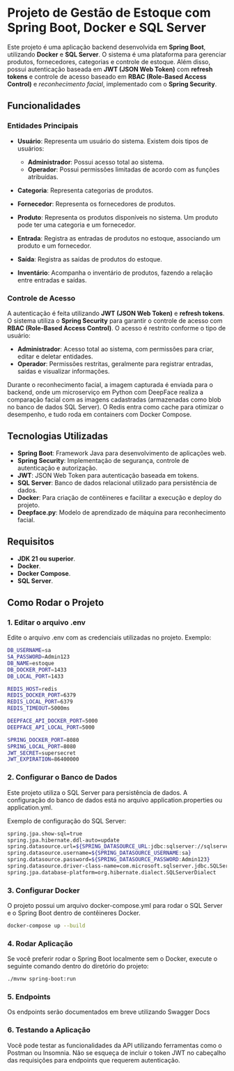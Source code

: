 # Projeto de Gestão de Estoque com Spring Boot, Docker e SQL Server

Este projeto é uma aplicação backend desenvolvida em **Spring Boot**, utilizando **Docker** e **SQL Server**. O sistema é uma plataforma para gerenciar produtos, fornecedores, categorias e controle de estoque. Além disso, possui autenticação baseada em **JWT (JSON Web Token)** com **refresh tokens** e controle de acesso baseado em **RBAC (Role-Based Access Control)** e *reconhecimento facial*, implementado com o **Spring Security**. 


## Funcionalidades


### Entidades Principais

- **Usuário**: Representa um usuário do sistema. Existem dois tipos de usuários:
  - **Administrador**: Possui acesso total ao sistema.
  - **Operador**: Possui permissões limitadas de acordo com as funções atribuídas.

- **Categoria**: Representa categorias de produtos.

- **Fornecedor**: Representa os fornecedores de produtos.

- **Produto**: Representa os produtos disponíveis no sistema. Um produto pode ter uma categoria e um fornecedor.

- **Entrada**: Registra as entradas de produtos no estoque, associando um produto e um fornecedor.

- **Saída**: Registra as saídas de produtos do estoque.

- **Inventário**: Acompanha o inventário de produtos, fazendo a relação entre entradas e saídas.

### Controle de Acesso

A autenticação é feita utilizando **JWT (JSON Web Token)** e **refresh tokens**. O sistema utiliza o **Spring Security** para garantir o controle de acesso com **RBAC (Role-Based Access Control)**. O acesso é restrito conforme o tipo de usuário:
- **Administrador**: Acesso total ao sistema, com permissões para criar, editar e deletar entidades.
- **Operador**: Permissões restritas, geralmente para registrar entradas, saídas e visualizar informações.

Durante o reconhecimento facial, a imagem capturada é enviada para o backend, onde um microserviço em Python com DeepFace realiza a comparação facial com as imagens cadastradas (armazenadas como blob no banco de dados SQL Server). O Redis entra como cache para otimizar o desempenho, e tudo roda em containers com Docker Compose.

## Tecnologias Utilizadas

- **Spring Boot**: Framework Java para desenvolvimento de aplicações web.
- **Spring Security**: Implementação de segurança, controle de autenticação e autorização.
- **JWT**: JSON Web Token para autenticação baseada em tokens.
- **SQL Server**: Banco de dados relacional utilizado para persistência de dados.
- **Docker**: Para criação de contêineres e facilitar a execução e deploy do projeto.
- **Deepface.py**: Modelo de aprendizado de máquina para reconhecimento facial.

## Requisitos

- **JDK 21 ou superior**.
- **Docker**.
- **Docker Compose**.
- **SQL Server**.

## Como Rodar o Projeto

### 1. Editar o arquivo .env ### 

Edite o arquivo .env com as credenciais utilizadas no projeto. Exemplo:

```bash
DB_USERNAME=sa
SA_PASSWORD=Admin123
DB_NAME=estoque
DB_DOCKER_PORT=1433
DB_LOCAL_PORT=1433

REDIS_HOST=redis
REDIS_DOCKER_PORT=6379
REDIS_LOCAL_PORT=6379
REDIS_TIMEOUT=5000ms

DEEPFACE_API_DOCKER_PORT=5000
DEEPFACE_API_LOCAL_PORT=5000

SPRING_DOCKER_PORT=8080
SPRING_LOCAL_PORT=8080
JWT_SECRET=supersecret
JWT_EXPIRATION=86400000
```

### 2. Configurar o Banco de Dados

Este projeto utiliza o SQL Server para persistência de dados. A configuração do banco de dados está no arquivo application.properties ou application.yml.

Exemplo de configuração do SQL Server:

```bash
spring.jpa.show-sql=true
spring.jpa.hibernate.ddl-auto=update
spring.datasource.url=${SPRING_DATASOURCE_URL:jdbc:sqlserver://sqlserver:1433;databaseName=estoque;encrypt=false;trustServerCertificate=true;socketTimeout=30000;loginTimeout=30}
spring.datasource.username=${SPRING_DATASOURCE_USERNAME:sa}
spring.datasource.password=${SPRING_DATASOURCE_PASSWORD:Admin123}
spring.datasource.driver-class-name=com.microsoft.sqlserver.jdbc.SQLServerDriver
spring.jpa.database-platform=org.hibernate.dialect.SQLServerDialect
```

### 3. Configurar Docker

O projeto possui um arquivo docker-compose.yml para rodar o SQL Server e o Spring Boot dentro de contêineres Docker.

```bash
docker-compose up --build
```

### 4. Rodar Aplicação 

Se você preferir rodar o Spring Boot localmente sem o Docker, execute o seguinte comando dentro do diretório do projeto:

```bash
./mvnw spring-boot:run
```

### 5. Endpoints

Os endpoints serão documentados em breve utilizando Swagger Docs

### 6. Testando a Aplicação 

Você pode testar as funcionalidades da API utilizando ferramentas como o Postman ou Insomnia. Não se esqueça de incluir o token JWT no cabeçalho das requisições para endpoints que requerem autenticação.
